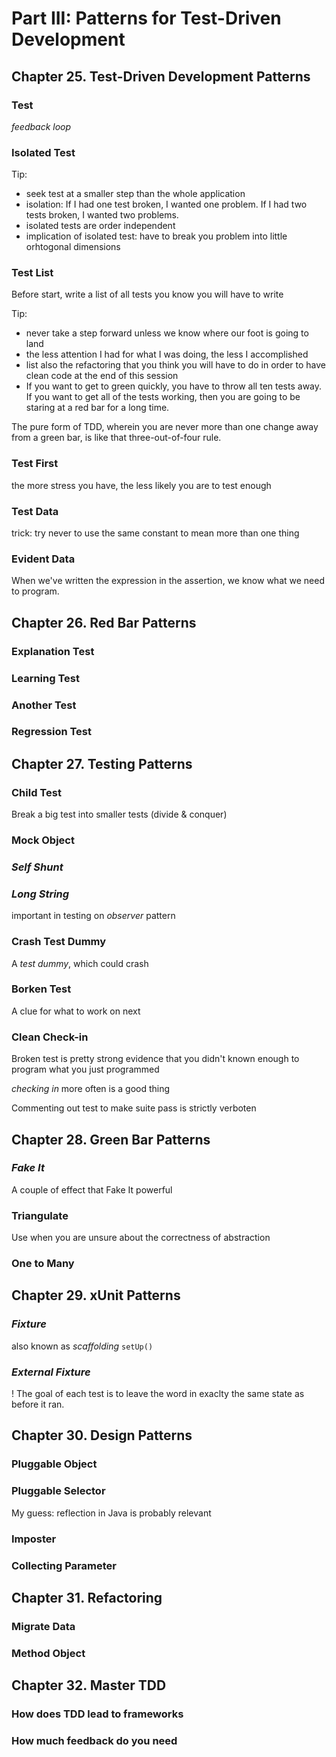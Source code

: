 # Part III: Patterns for Test-Driven Development
## Chapter 25. Test-Driven Development Patterns
### Test
*feedback loop*
### Isolated Test

Tip:
* seek test at a smaller step than the whole application
* isolation: If I had one test broken, I wanted one problem. If I had two tests broken, I wanted two problems.
* isolated tests are order independent
* implication of isolated test: have to break you problem into little orhtogonal dimensions

### Test List
Before start, write a list of all tests you know you will have to write

Tip:
* never take a step forward unless we know where our foot is going to land
* the less attention I had for what I was doing, the less I accomplished
* list also the refactoring that you think you will have to do in order to have clean code at the end of this session
* If you want to get to green quickly, you have to throw all ten tests away. If you want to get all of the tests working, then you are going to be staring at a red bar for a long time.

The pure form of TDD, wherein you are never more than one change away from a green bar, is like that three-out-of-four rule. 

### Test First
the more stress you have, the less likely you are to test enough

### Test Data
trick: try never to use the same constant to mean more than one thing
### Evident Data
When we've written the expression in the assertion, we know what we need to program.

## Chapter 26. Red Bar Patterns
### Explanation Test
### Learning Test
### Another Test
### Regression Test

## Chapter 27. Testing Patterns
### Child Test
Break a big test into smaller tests (divide & conquer)
### Mock Object
### *Self Shunt*
### *Long String*
important in testing on *observer* pattern
### Crash Test Dummy
A *test dummy*, which could crash
### Borken Test
A clue for what to work on next
### Clean Check-in
Broken test is pretty strong evidence that you didn't known enough to program what you just programmed

*checking in* more often is a good thing

Commenting out test to make suite pass is strictly verboten

## Chapter 28. Green Bar Patterns
### *Fake It*
A couple of effect that Fake It powerful
### Triangulate
Use when you are unsure about the correctness of abstraction
### One to Many

## Chapter 29. xUnit Patterns
### *Fixture*
also known as *scaffolding*
`setUp()`
### *External Fixture*
! The goal of each test is to leave the word in exaclty the same state as before it ran.

## Chapter 30. Design Patterns
### Pluggable Object
### Pluggable Selector
My guess: reflection in Java is probably relevant
### Imposter
### Collecting Parameter

## Chapter 31. Refactoring
### Migrate Data
### Method Object
## Chapter 32. Master TDD
### How does TDD lead to frameworks
### How much feedback do you need

